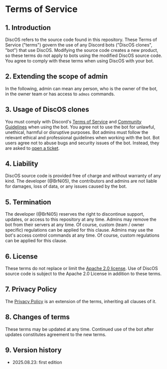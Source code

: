 # Terms of Service

## 1. Introduction

DiscOS refers to the source code found in this repository.
These Terms of Service ("terms") govern the use of any Discord bots ("DiscOS clones", "bot") that use DiscOS.
Modifying the source code creates a new product, so these terms do not apply to bots using the modified DiscOS source code.
You agree to comply with these terms when using DiscOS with your bot.

## 2. Extending the scope of admin

In the following, admin can mean any person, who is the owner of the bot, in the owner team or has access to `admos` commands.

## 3. Usage of DiscOS clones

You must comply with Discord's [Terms of Service](https://discord.com/terms) and [Community Guidelines](https://discord.com/guidelines) when using the bot.
You agree not to use the bot for unlawful, unethical, harmful or disruptive purposes.
Bot admins must follow the relevant ethical and professional guidelines when working with the bot.
Bot users agree not to abuse bugs and security issues of the bot. Instead, they are asked to [open a ticket](https://github.com/BrNi05/DiscOS/issues).

## 4. Liability

DiscOS source code is provided free of charge and without warranty of any kind.
The developer (@BrNi05), the contributors and admins are not liable for damages, loss of data, or any issues caused by the bot.

## 5. Termination

The developer (@BrNi05) reserves the right to discontinue support, updates, or access to this repository at any time.
Admins may remove the bot from their servers at any time. Of course, custom (team / owner specific) regulations can be applied for this clause.
Admins may use the bot's access control commands at any time. Of course, custom regulations can be applied for this clause.

## 6. License

These terms do not replace or limit the [Apache 2.0 license](../LICENSE).
Use of DiscOS source code is subject to the Apache 2.0 License in addition to these terms.

## 7. Privacy Policy

The [Privacy Policy](./PRIVACY_POLICY.md) is an extension of the terms, inheriting all clauses of it.

## 8. Changes of terms

These terms may be updated at any time. Continued use of the bot after updates constitutes agreement to the new terms.

## 9. Version history

- 2025.08.23: first edition
